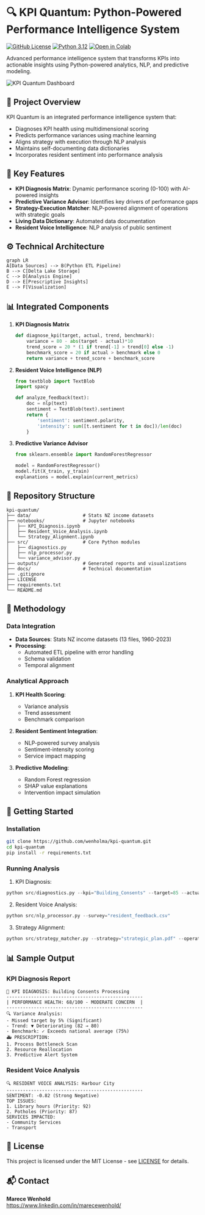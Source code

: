 # 🔍 KPI Quantum: Python-Powered Performance Intelligence System

[![GitHub License](https://img.shields.io/badge/license-MIT-blue.svg)](LICENSE)
[![Python 3.12](https://img.shields.io/badge/python-3.12-blue.svg)](https://www.python.org/)
[![Open in Colab](https://colab.research.google.com/assets/colab-badge.svg)](https://colab.research.google.com/github/wenholma/kpi-quantum)

Advanced performance intelligence system that transforms KPIs into actionable insights using Python-powered analytics, NLP, and predictive modeling.

![KPI Quantum Dashboard](https://via.placeholder.com/800x400?text=KPI+Quantum+Dashboard+Preview)

## 📖 Project Overview
KPI Quantum is an integrated performance intelligence system that:
- Diagnoses KPI health using multidimensional scoring
- Predicts performance variances using machine learning
- Aligns strategy with execution through NLP analysis
- Maintains self-documenting data dictionaries
- Incorporates resident sentiment into performance analysis

## 🚀 Key Features
- **KPI Diagnosis Matrix**: Dynamic performance scoring (0-100) with AI-powered insights
- **Predictive Variance Advisor**: Identifies key drivers of performance gaps
- **Strategy-Execution Matcher**: NLP-powered alignment of operations with strategic goals
- **Living Data Dictionary**: Automated data documentation
- **Resident Voice Intelligence**: NLP analysis of public sentiment

## ⚙️ Technical Architecture
```mermaid
graph LR
A[Data Sources] --> B(Python ETL Pipeline)
B --> C[Delta Lake Storage]
C --> D[Analysis Engine]
D --> E[Prescriptive Insights]
E --> F[Visualization]
```

## 📊 Integrated Components
1. **KPI Diagnosis Matrix**
   ```python
   def diagnose_kpi(target, actual, trend, benchmark):
       variance = 80 - abs(target - actual)*10
       trend_score = 20 * (1 if trend[-1] > trend[0] else -1)
       benchmark_score = 20 if actual > benchmark else 0
       return variance + trend_score + benchmark_score
   ```

2. **Resident Voice Intelligence (NLP)**
   ```python
   from textblob import TextBlob
   import spacy
   
   def analyze_feedback(text):
       doc = nlp(text)
       sentiment = TextBlob(text).sentiment
       return {
           'sentiment': sentiment.polarity,
           'intensity': sum([t.sentiment for t in doc])/len(doc)
       }
   ```

3. **Predictive Variance Advisor**
   ```python
   from sklearn.ensemble import RandomForestRegressor
   
   model = RandomForestRegressor()
   model.fit(X_train, y_train)
   explanations = model.explain(current_metrics)
   ```

## 📂 Repository Structure
```
kpi-quantum/
├── data/                   # Stats NZ income datasets
├── notebooks/              # Jupyter notebooks
│   ├── KPI_Diagnosis.ipynb
│   ├── Resident_Voice_Analysis.ipynb
│   └── Strategy_Alignment.ipynb
├── src/                    # Core Python modules
│   ├── diagnostics.py
│   ├── nlp_processor.py
│   └── variance_advisor.py
├── outputs/                # Generated reports and visualizations
├── docs/                   # Technical documentation
├── .gitignore
├── LICENSE
├── requirements.txt
└── README.md
```

## 🧪 Methodology
### Data Integration
- **Data Sources**: Stats NZ income datasets (13 files, 1960-2023)
- **Processing**: 
  - Automated ETL pipeline with error handling
  - Schema validation
  - Temporal alignment

### Analytical Approach
1. **KPI Health Scoring**:
   - Variance analysis
   - Trend assessment
   - Benchmark comparison

2. **Resident Sentiment Integration**:
   - NLP-powered survey analysis
   - Sentiment-intensity scoring
   - Service impact mapping

3. **Predictive Modeling**:
   - Random Forest regression
   - SHAP value explanations
   - Intervention impact simulation

## 🚀 Getting Started

### Installation
```bash
git clone https://github.com/wenholma/kpi-quantum.git
cd kpi-quantum
pip install -r requirements.txt
```

### Running Analysis
1. KPI Diagnosis:
```python
python src/diagnostics.py --kpi="Building_Consents" --target=85 --actual=80
```

2. Resident Voice Analysis:
```python
python src/nlp_processor.py --survey="resident_feedback.csv"
```

3. Strategy Alignment:
```python
python src/strategy_matcher.py --strategy="strategic_plan.pdf" --operations="annual_report.docx"
```

## 📊 Sample Output
### KPI Diagnosis Report
```
🏥 KPI DIAGNOSIS: Building Consents Processing
--------------------------------------------------
| PERFORMANCE HEALTH: 68/100 - MODERATE CONCERN  |
--------------------------------------------------
🔍 Variance Analysis:
- Missed target by 5% (Significant)
- Trend: ▼ Deteriorating (82 → 80)
- Benchmark: ✓ Exceeds national average (75%)
🚑 PRESCRIPTION:
1. Process Bottleneck Scan
2. Resource Reallocation
3. Predictive Alert System
```

### Resident Voice Analysis
```
🔍 RESIDENT VOICE ANALYSIS: Harbour City
--------------------------------------------------
SENTIMENT: -0.82 (Strong Negative)
TOP ISSUES:
1. Library hours (Priority: 92)
2. Potholes (Priority: 87)
SERVICES IMPACTED:
- Community Services
- Transport
```

## 📜 License
This project is licensed under the MIT License - see [LICENSE](LICENSE) for details.

## 📬 Contact
**Marece Wenhold**  
https://www.linkedin.com/in/marecewenhold/


